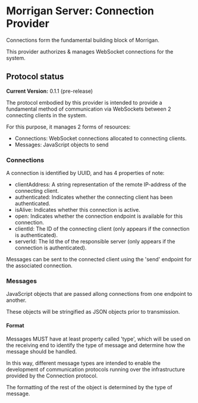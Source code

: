 # Morrigan Server: Connection Provider

Connections form the fundamental building block of Morrigan.

This provider authorizes & manages WebSocket connections for the system.

## Protocol status
**Current Version:** 0.1.1 (pre-release)

The protocol embodied by this provider is intended to provide a fundamental method of communication via WebSockets between 2 connecting clients in the system.

For this purpose, it manages 2 forms of resources:
- Connections: WebSocket connections allocated to connecting clients.
- Messages: JavaScript objects to send

### Connections
A connection is identified by UUID, and has 4 properties of note:
- clientAddress: A string representation of the remote IP-address of the connecting client.
- authenticated: Indicates whether the connecting client has been authenticated.
- isAlive: Indicates whether this connection is active.
- open: Indicates whether the connection endpoint is available for this connection.
- clientId: The ID of the connecting client (only appears if the connection is authenticated).
- serverId: The Id the of the responsible server (only appears if the connection is authenticated).

Messages can be sent to the connected client using the 'send' endpoint for the associated connection.

### Messages
JavaScript objects that are passed allong connections from one endpoint to another.

These objects will be stringified as JSON objects prior to transmission.

#### Format
Messages MUST have at least property called 'type', which will be used on the receiving end to identify the type of message and determine how the message should be handled.

In this way, different message types are intended to enable the development of communication protocols running over the infrastructure provided by the Connection protocol.

The formatting of the rest of the object is determined by the type of message.